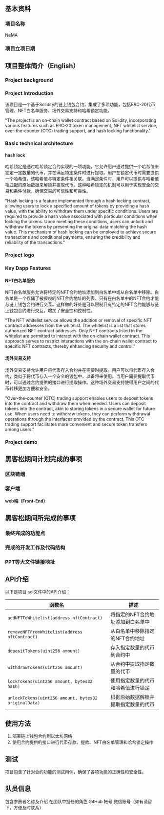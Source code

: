 ## 基本资料	

### 项目名称

NeMA

### 项目立项日期

## 项目整体简介（English）

### Project background

### Project Introduction

该项目是一个基于Solidity的链上钱包合约，集成了多项功能，包括ERC-20代币管理、NFT白名单服务、场外交易支持和哈希锁定功能。

"The project is an on-chain wallet contract based on Solidity, incorporating various features such as ERC-20 token management, NFT whitelist service, over-the-counter (OTC) trading support, and hash locking functionality."

### Basic technical architecture

#### hash lock

哈希锁定是通过哈希锁定合约实现的一项功能，它允许用户通过提供一个哈希值来锁定一定数量的代币，并在满足特定条件时进行提取。用户在锁定代币时需要提供一个哈希值，该哈希值与特定条件相关联。当满足条件时，用户可以提供与哈希值相匹配的原始数据来解锁并提取代币。这种哈希锁定的机制可以用于实现安全的交易和条件付款，确保交易的可信性和可靠性。

"Hash locking is a feature implemented through a hash locking contract, allowing users to lock a specified amount of tokens by providing a hash value, with the ability to withdraw them under specific conditions. Users are required to provide a hash value associated with particular conditions when locking the tokens. Upon meeting these conditions, users can unlock and withdraw the tokens by presenting the original data matching the hash value. This mechanism of hash locking can be employed to achieve secure transactions and conditional payments, ensuring the credibility and reliability of the transactions."

### Project logo

### Key Dapp Features

#### NFT白名单服务

NFT白名单服务允许将特定的NFT合约地址添加到白名单中或从白名单中移除。白名单是一个存储了被授权的NFT合约地址的列表。只有在白名单中的NFT合约才能与链上钱包合约进行交互。这样做的好处是可以限制只有特定的NFT合约能够与链上钱包合约进行交互，增加了安全性和控制性。

"The NFT whitelist service allows the addition or removal of specific NFT contract addresses from the whitelist. The whitelist is a list that stores authorized NFT contract addresses. Only NFT contracts listed in the whitelist are permitted to interact with the on-chain wallet contract. This approach serves to restrict interactions with the on-chain wallet contract to specific NFT contracts, thereby enhancing security and control."

#### 场外交易支持

场外交易支持允许用户将代币存入合约并在需要时提取。用户可以将代币存入合约，类似于将代币存入一个安全的钱包中，以备将来使用。当用户需要提取代币时，可以通过合约提供的接口进行提取操作。这种场外交易支持使得用户之间的代币转移更加方便和安全。

"Over-the-counter (OTC) trading support enables users to deposit tokens into the contract and withdraw them when needed. Users can deposit tokens into the contract, akin to storing tokens in a secure wallet for future use. When users need to withdraw tokens, they can perform withdrawal operations through the interfaces provided by the contract. This OTC trading support facilitates more convenient and secure token transfers among users."

### Project demo

## 黑客松期间计划完成的事项

### 区块链端

### 客户端

#### web端（Front-End）

## 黑客松期间所完成的事项

### 最终完成的功能点

### 完成的开发工作及代码结构

### PPT等大文件链接地址

## API介绍

以下是项目.sol文件中的API介绍：

| 函数名 | 描述 |
| ------ | ---- |
| `addNFTToWhitelist(address nftContract)` | 将指定的NFT合约地址添加到白名单中 |
| `removeNFTFromWhitelist(address nftContract)` | 从白名单中移除指定的NFT合约地址 |
| `depositTokens(uint256 amount)` | 存入指定数量的代币到合约中 |
| `withdrawTokens(uint256 amount)` | 从合约中提取指定数量的代币 |
| `lockTokens(uint256 amount, bytes32 hash)` | 使用指定数量的代币和哈希值进行锁定 |
| `unlockTokens(uint256 amount, bytes32 originalData)` | 根据原始数据解锁并提取指定数量的代币 |

## 使用方法

1. 部署链上钱包合约到以太坊网络
2. 使用合约提供的接口进行代币存款、提款、NFT白名单管理和哈希锁定操作

## 测试

项目包含了针对合约功能的测试用例，确保了各项功能的正确性和安全性。

## 队员信息

包含参赛者名称及介绍 在团队中担任的角色 GitHub 帐号 微信账号（如有请留下，方便及时联系）


